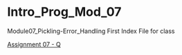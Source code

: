 # Intro_Prog_Mod_07
Module07_Pickling-Error_Handling
First Index File for class


[Assignment 07 - Q]("https://github.com/makoslayer13/Intro_Prog_Mod_6/blob/main/Assignment_07.py")
